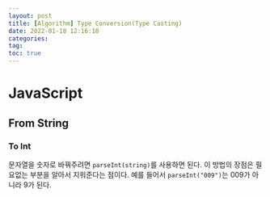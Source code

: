 ```yaml
---
layout: post
title: [Algorithm] Type Conversion(Type Casting)
date: 2022-01-18 12:16:18
categories:
tag:
toc: true
---
```


# JavaScript

## From String

### To Int

문자열을 숫자로 바꿔주려면 `parseInt(string)`를 사용하면 된다.
이 방법의 장점은 필요없는 부분을 알아서 지워준다는 점이다.
예를 들어서 `parseInt("009")`는 009가 아니라 9가 된다.
